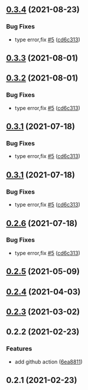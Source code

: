 ## [0.3.4](https://github.com/anncwb/vite-plugin-compression/compare/v0.2.4...v0.3.4) (2021-08-23)


### Bug Fixes

* type error,fix [#5](https://github.com/anncwb/vite-plugin-compression/issues/5) ([cd6c313](https://github.com/anncwb/vite-plugin-compression/commit/cd6c313f63b4a8147d518e17c887049cdae6f1b7))



## [0.3.3](https://github.com/anncwb/vite-plugin-compression/compare/v0.3.2...v0.3.3) (2021-08-01)



## [0.3.2](https://github.com/anncwb/vite-plugin-compression/compare/v0.2.4...v0.3.2) (2021-08-01)


### Bug Fixes

* type error,fix [#5](https://github.com/anncwb/vite-plugin-compression/issues/5) ([cd6c313](https://github.com/anncwb/vite-plugin-compression/commit/cd6c313f63b4a8147d518e17c887049cdae6f1b7))



## [0.3.1](https://github.com/anncwb/vite-plugin-compression/compare/v0.2.4...v0.3.1) (2021-07-18)


### Bug Fixes

* type error,fix [#5](https://github.com/anncwb/vite-plugin-compression/issues/5) ([cd6c313](https://github.com/anncwb/vite-plugin-compression/commit/cd6c313f63b4a8147d518e17c887049cdae6f1b7))



## [0.3.1](https://github.com/anncwb/vite-plugin-compression/compare/v0.2.4...v0.3.1) (2021-07-18)


### Bug Fixes

* type error,fix [#5](https://github.com/anncwb/vite-plugin-compression/issues/5) ([cd6c313](https://github.com/anncwb/vite-plugin-compression/commit/cd6c313f63b4a8147d518e17c887049cdae6f1b7))



## [0.2.6](https://github.com/anncwb/vite-plugin-compression/compare/v0.2.4...v0.2.6) (2021-07-18)


### Bug Fixes

* type error,fix [#5](https://github.com/anncwb/vite-plugin-compression/issues/5) ([cd6c313](https://github.com/anncwb/vite-plugin-compression/commit/cd6c313f63b4a8147d518e17c887049cdae6f1b7))



## [0.2.5](https://github.com/anncwb/vite-plugin-compression/compare/v0.2.4...v0.2.5) (2021-05-09)



## [0.2.4](https://github.com/anncwb/vite-plugin-compression/compare/v0.2.2...v0.2.4) (2021-04-03)



## [0.2.3](https://github.com/anncwb/vite-plugin-compression/compare/v0.2.2...v0.2.3) (2021-03-02)



## 0.2.2 (2021-02-23)


### Features

* add github action ([6ea8811](https://github.com/anncwb/vite-plugin-compression/commit/6ea8811e7d554fc0f821e1f4f034ce5b1388e105))



## 0.2.1 (2021-02-23)



